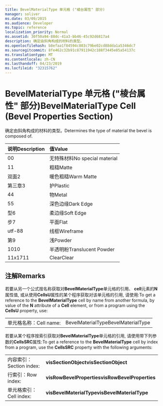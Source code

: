 ```yaml
---
title: BevelMaterialType 单元格 ("棱台属性" 部分)
manager: soliver
ms.date: 03/09/2015
ms.audience: Developer
ms.topic: reference
localization_priority: Normal
ms.assetid: 30f50a94-88dc-41a3-bb46-45c92d6817a4
description: 确定由斜角构成的材料的类型。
ms.openlocfilehash: b8efaa1f84594c803c79be02cd88dda1a5346dc7
ms.sourcegitcommit: 8fe462c32b91c87911942c188f3445e85a54137c
ms.translationtype: MT
ms.contentlocale: zh-CN
ms.lasthandoff: 04/23/2019
ms.locfileid: "32315762"
---
```

# <a name="bevelmaterialtype-cell-bevel-properties-section"></a><span data-ttu-id="753f9-103">BevelMaterialType 单元格 ("棱台属性" 部分)</span><span class="sxs-lookup"><span data-stu-id="753f9-103">BevelMaterialType Cell (Bevel Properties Section)</span></span>

<span data-ttu-id="753f9-104">确定由斜角构成的材料的类型。</span><span class="sxs-lookup"><span data-stu-id="753f9-104">Determines the type of material the bevel is composed of.</span></span> 
  
|<span data-ttu-id="753f9-105">**说明**</span><span class="sxs-lookup"><span data-stu-id="753f9-105">**Description**</span></span>|<span data-ttu-id="753f9-106">**值**</span><span class="sxs-lookup"><span data-stu-id="753f9-106">**Value**</span></span>|
|:-----|:-----|
|<span data-ttu-id="753f9-107">0</span><span class="sxs-lookup"><span data-stu-id="753f9-107">0</span></span>  <br/> |<span data-ttu-id="753f9-108">无特殊材料</span><span class="sxs-lookup"><span data-stu-id="753f9-108">No special material</span></span>  <br/> |
|<span data-ttu-id="753f9-109">1</span><span class="sxs-lookup"><span data-stu-id="753f9-109">1</span></span>  <br/> |<span data-ttu-id="753f9-110">粗糙</span><span class="sxs-lookup"><span data-stu-id="753f9-110">Matte</span></span>  <br/> |
|<span data-ttu-id="753f9-111">双面</span><span class="sxs-lookup"><span data-stu-id="753f9-111">2</span></span>  <br/> |<span data-ttu-id="753f9-112">暖色粗糙</span><span class="sxs-lookup"><span data-stu-id="753f9-112">Warm Matte</span></span>  <br/> |
|<span data-ttu-id="753f9-113">第三章</span><span class="sxs-lookup"><span data-stu-id="753f9-113">3</span></span>  <br/> |<span data-ttu-id="753f9-114">护</span><span class="sxs-lookup"><span data-stu-id="753f9-114">Plastic</span></span>  <br/> |
|<span data-ttu-id="753f9-115">4</span><span class="sxs-lookup"><span data-stu-id="753f9-115">4</span></span>  <br/> |<span data-ttu-id="753f9-116">物</span><span class="sxs-lookup"><span data-stu-id="753f9-116">Metal</span></span>  <br/> |
|<span data-ttu-id="753f9-117">5</span><span class="sxs-lookup"><span data-stu-id="753f9-117">5</span></span>  <br/> |<span data-ttu-id="753f9-118">深色边缘</span><span class="sxs-lookup"><span data-stu-id="753f9-118">Dark Edge</span></span>  <br/> |
|<span data-ttu-id="753f9-119">型</span><span class="sxs-lookup"><span data-stu-id="753f9-119">6</span></span>  <br/> |<span data-ttu-id="753f9-120">柔边缘</span><span class="sxs-lookup"><span data-stu-id="753f9-120">Soft Edge</span></span>  <br/> |
|<span data-ttu-id="753f9-121">步</span><span class="sxs-lookup"><span data-stu-id="753f9-121">7</span></span>  <br/> |<span data-ttu-id="753f9-122">平面</span><span class="sxs-lookup"><span data-stu-id="753f9-122">Flat</span></span>  <br/> |
|<span data-ttu-id="753f9-123">utf-8</span><span class="sxs-lookup"><span data-stu-id="753f9-123">8</span></span>  <br/> |<span data-ttu-id="753f9-124">线框</span><span class="sxs-lookup"><span data-stu-id="753f9-124">Wireframe</span></span>  <br/> |
|<span data-ttu-id="753f9-125">第</span><span class="sxs-lookup"><span data-stu-id="753f9-125">9</span></span>  <br/> |<span data-ttu-id="753f9-126">浅</span><span class="sxs-lookup"><span data-stu-id="753f9-126">Powder</span></span>  <br/> |
|<span data-ttu-id="753f9-127">10</span><span class="sxs-lookup"><span data-stu-id="753f9-127">10</span></span>  <br/> |<span data-ttu-id="753f9-128">半透明粉</span><span class="sxs-lookup"><span data-stu-id="753f9-128">Translucent Powder</span></span>  <br/> |
|<span data-ttu-id="753f9-129">11x17</span><span class="sxs-lookup"><span data-stu-id="753f9-129">11</span></span>  <br/> |<span data-ttu-id="753f9-130">Clear</span><span class="sxs-lookup"><span data-stu-id="753f9-130">Clear</span></span>  <br/> |
   
## <a name="remarks"></a><span data-ttu-id="753f9-131">注解</span><span class="sxs-lookup"><span data-stu-id="753f9-131">Remarks</span></span>

<span data-ttu-id="753f9-132">若要从另一个公式按名称获取对**BevelMaterialType**单元格的引用、 **cell**元素的**N**属性值, 或从使用**CellsU**属性的某个程序获取对该单元格的引用, 请使用:</span><span class="sxs-lookup"><span data-stu-id="753f9-132">To get a reference to the **BevelMaterialType** cell by name from another formula, by value of the **N** attribute of a **Cell** element, or from a program using the **CellsU** property, use:</span></span> 
  
|||
|:-----|:-----|
| <span data-ttu-id="753f9-133">单元格名称：</span><span class="sxs-lookup"><span data-stu-id="753f9-133">Cell name:</span></span>  <br/> | <span data-ttu-id="753f9-134">BevelMaterialType</span><span class="sxs-lookup"><span data-stu-id="753f9-134">BevelMaterialType</span></span>  <br/> |
   
<span data-ttu-id="753f9-135">若要从某个程序按索引获取对**BevelMaterialType**单元格的引用, 请使用带下列参数的**CellsSRC**属性:</span><span class="sxs-lookup"><span data-stu-id="753f9-135">To get a reference to the **BevelMaterialType** cell by index from a program, use the **CellsSRC** property with the following arguments:</span></span> 
  
|||
|:-----|:-----|
| <span data-ttu-id="753f9-136">内容索引：</span><span class="sxs-lookup"><span data-stu-id="753f9-136">Section index:</span></span>  <br/> |<span data-ttu-id="753f9-137">**visSectionObject**</span><span class="sxs-lookup"><span data-stu-id="753f9-137">**visSectionObject**</span></span> <br/> |
| <span data-ttu-id="753f9-138">行索引：</span><span class="sxs-lookup"><span data-stu-id="753f9-138">Row index:</span></span>  <br/> |<span data-ttu-id="753f9-139">**visRowBevelProperties**</span><span class="sxs-lookup"><span data-stu-id="753f9-139">**visRowBevelProperties**</span></span> <br/> |
| <span data-ttu-id="753f9-140">单元格索引：</span><span class="sxs-lookup"><span data-stu-id="753f9-140">Cell index:</span></span>  <br/> |<span data-ttu-id="753f9-141">**visBevelMaterialType**</span><span class="sxs-lookup"><span data-stu-id="753f9-141">**visBevelMaterialType**</span></span> <br/> |
   

